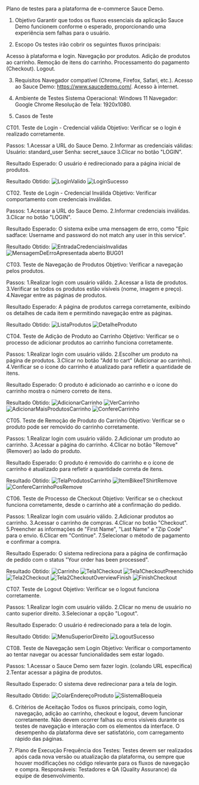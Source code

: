 Plano de testes para a plataforma de e-commerce Sauce Demo.

1. Objetivo
Garantir que todos os fluxos essenciais da aplicação Sauce Demo funcionem conforme o esperado, proporcionando uma experiência sem falhas para o usuário.

2. Escopo
Os testes irão cobrir os seguintes fluxos principais:

Acesso à plataforma e login.
Navegação por produtos.
Adição de produtos ao carrinho.
Remoção de itens do carrinho.
Processamento do pagamento (Checkout).
Logout.

3. Requisitos
Navegador compatível (Chrome, Firefox, Safari, etc.).
Acesso ao Sauce Demo: https://www.saucedemo.com/.
Acesso à internet.

4. Ambiente de Testes
Sistema Operacional: Windows 11
Navegador: Google Chrome
Resolução de Tela: 1920x1080.

5. Casos de Teste

CT01. Teste de Login - Credencial válida
Objetivo: Verificar se o login é realizado corretamente.

Passos:
1.Acessar a URL do Sauce Demo.
2.Informar as credenciais válidas:
Usuário: standard_user
Senha: secret_sauce
3.Clicar no botão "LOGIN".

Resultado Esperado: O usuário é redirecionado para a página inicial de produtos.

Resultado Obtido:
![LoginValido](Evidencias/image-3.png)
![LoginSucesso](Evidencias/image-4.png)

CT02. Teste de Login - Credencial Inválida
Objetivo: Verificar comportamento com credenciais inválidas.

Passos:
1.Acessar a URL do Sauce Demo.
2.Informar credenciais inválidas.
3.Clicar no botão "LOGIN".

Resultado Esperado: O sistema exibe uma mensagem de erro, como "Epic sadface: Username and password do not match any user in this service".

Resultado Obtido:
![EntradaCredenciaisInvalidas](Evidencias/image.png)
![MensagemDeErroApresentada](Evidencias/image-1.png) aberto BUG01

CT03. Teste de Navegação de Produtos
Objetivo: Verificar a navegação pelos produtos.

Passos:
1.Realizar login com usuário válido.
2.Acessar a lista de produtos.
3.Verificar se todos os produtos estão visíveis (nome, imagem e preço).
4.Navegar entre as páginas de produtos.

Resultado Esperado: A página de produtos carrega corretamente, exibindo os detalhes de cada item e permitindo navegação entre as páginas.

Resultado Obtido:
![ListaProdutos](Evidencias/image-5.png)
![DetalheProduto](Evidencias/image-6.png)


CT04. Teste de Adição de Produto ao Carrinho
Objetivo: Verificar se o processo de adicionar produtos ao carrinho funciona corretamente.

Passos:
1.Realizar login com usuário válido.
2.Escolher um produto na página de produtos.
3.Clicar no botão "Add to cart" (Adicionar ao carrinho).
4.Verificar se o ícone do carrinho é atualizado para refletir a quantidade de itens.

Resultado Esperado: O produto é adicionado ao carrinho e o ícone do carrinho mostra o número correto de itens.

Resultado Obtido:
![AdicionarCarrinho](Evidencias/image-7.png)
![VerCarrinho](Evidencias/image-8.png)
![AdicionarMaisProdutosCarrinho](Evidencias/image-9.png)
![ConfereCarrinho](Evidencias/image-10.png)


CT05. Teste de Remoção de Produto do Carrinho
Objetivo: Verificar se o produto pode ser removido do carrinho corretamente.

Passos:
1.Realizar login com usuário válido.
2.Adicionar um produto ao carrinho.
3.Acessar a página do carrinho.
4.Clicar no botão "Remove" (Remover) ao lado do produto.

Resultado Esperado: O produto é removido do carrinho e o ícone de carrinho é atualizado para refletir a quantidade correta de itens.

Resultado Obtido:
![TelaProdutosCarrinho](Evidencias/image-9.png)
![ItemBikeeTShirtRemove](Evidencias/image-12.png)
![ConfereCarrinhoPosRemove](Evidencias/image-13.png)

CT06. Teste de Processo de Checkout
Objetivo: Verificar se o checkout funciona corretamente, desde o carrinho até a confirmação do pedido.

Passos:
1.Realizar login com usuário válido.
2.Adicionar produtos ao carrinho.
3.Acessar o carrinho de compras.
4.Clicar no botão "Checkout".
5.Preencher as informações de "First Name", "Last Name" e "Zip Code" para o envio.
6.Clicar em "Continue".
7.Selecionar o método de pagamento e confirmar a compra.

Resultado Esperado: O sistema redireciona para a página de confirmação de pedido com o status "Your order has been processed".

Resultado Obtido:
![Carrinho](Evidencias/image-14.png)
![Tela1Checkout](Evidencias/image-15.png)
![Tela1CheckoutPreenchido](Evidencias/image-16.png)
![Tela2Checkout](Evidencias/image-17.png)
![Tela2CheckoutOverviewFinish](Evidencias/image-18.png)
![FinishCheckout](Evidencias/image-19.png)

CT07. Teste de Logout
Objetivo: Verificar se o logout funciona corretamente.

Passos:
1.Realizar login com usuário válido.
2.Clicar no menu de usuário no canto superior direito.
3.Selecionar a opção "Logout".

Resultado Esperado: O usuário é redirecionado para a tela de login.

Resultado Obtido:
![MenuSuperiorDireito](Evidencias/image-20.png)
![LogoutSucesso](Evidencias/image-21.png)


CT08. Teste de Navegação sem Login
Objetivo: Verificar o comportamento ao tentar navegar ou acessar funcionalidades sem estar logado.

Passos:
1.Acessar o Sauce Demo sem fazer login. (colando URL especifica)
2.Tentar acessar a página de produtos.

Resultado Esperado: O sistema deve redirecionar para a tela de login.

Resultado Obtido:
![ColarEndereçoProduto](Evidencias/image-22.png)
![SistemaBloqueia](Evidencias/image-23.png)


6. Critérios de Aceitação
Todos os fluxos principais, como login, navegação, adição ao carrinho, checkout e logout, devem funcionar corretamente.
Não devem ocorrer falhas ou erros visíveis durante os testes de navegação e interação com os elementos da interface.
O desempenho da plataforma deve ser satisfatório, com carregamento rápido das páginas.

7. Plano de Execução
Frequência dos Testes: Testes devem ser realizados após cada nova versão ou atualização da plataforma, ou sempre que houver modificações no código relevante para os fluxos de navegação e compra.
Responsáveis: Testadores e QA (Quality Assurance) da equipe de desenvolvimento.

